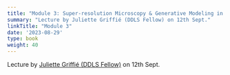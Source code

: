 ```yaml
---
title: "Module 3: Super-resolution Microscopy & Generative Modeling in Auto Immune Diseases (TBD)"
summary: "Lecture by Juliette Griffié (DDLS Fellow) on 12th Sept."
linkTitle: "Module 3"
date: '2023-08-29'
type: book
weight: 40
---
```


Lecture by [Juliette Griffié (DDLS Fellow)](https://www.scilifelab.se/researchers/Juliette-griffie) on 12th Sept.
